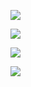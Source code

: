 
![](https://user-images.githubusercontent.com/26511983/70856900-4dfe3380-1eaa-11ea-8b8c-715d74cde9f3.png)

![](https://user-images.githubusercontent.com/26511983/70856909-68381180-1eaa-11ea-93f2-4ae44217a175.png)

![](https://user-images.githubusercontent.com/26511983/70856928-9b7aa080-1eaa-11ea-8cdf-d71ee7055ee1.png)

![](https://user-images.githubusercontent.com/26511983/70856935-b9480580-1eaa-11ea-8fcd-f6628e9271ed.png)
